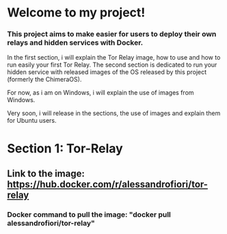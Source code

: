 # Welcome to my project!

### This project aims to make easier for users to deploy their own relays and hidden services with Docker.

In the first section, i will explain the Tor Relay image, how to use and how to run easily your first Tor Relay.
The second section is dedicated to run your hidden service with released images of the OS released by this project (formerly the ChimeraOS).

For now, as i am on Windows, i will explain the use of images from Windows.

Very soon, i will release in the sections, the use of images and explain them for Ubuntu users.

# Section 1: Tor-Relay
## Link to the image: https://hub.docker.com/r/alessandrofiori/tor-relay
### Docker command to pull the image: "docker pull alessandrofiori/tor-relay"

